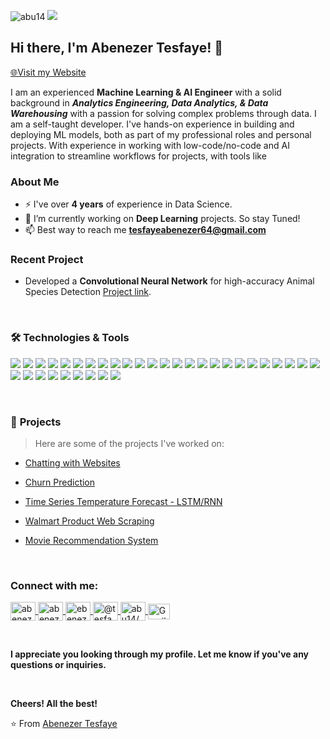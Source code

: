 <p align="left"> <img src="https://komarev.com/ghpvc/?username=abu14&label=Profile%20views&color=0e75b6&style=flat" alt="abu14" /> 
  <img src="https://img.shields.io/badge/I'm%20Available%20for%20Remote%20Work-greenyellow" />
  </p>

## Hi there, I'm Abenezer Tesfaye! 👋

[🌐Visit my Website](https://abenezertesfaye-portfolio.netlify.app/)

I am an experienced **Machine Learning & AI Engineer** with a solid background in ***Analytics Engineering, Data Analytics, & Data Warehousing*** with a passion for solving complex problems through data. I am a self-taught developer. I've hands-on experience in building and deploying ML models, both as part of my professional roles and personal projects. With experience in working with low-code/no-code and AI integration to streamline workflows for projects, with tools like

### **About Me**
- ⚡ I've over **4 years** of experience in Data Science.
- 🔭 I’m currently working on **Deep Learning** projects. So stay Tuned!
- 📫 Best way to reach me **tesfayeabenezer64@gmail.com**

### **Recent Project**
- Developed a **Convolutional Neural Network** for high-accuracy Animal Species Detection [Project link](https://github.com/abu14/animal-species-detection-using-yolov8).

<br>

### 🛠️ **Technologies & Tools**

<p>
<img src="https://img.shields.io/badge/-Python-3776AB?style=flat&logo=python&logoColor=white">
<img src="https://img.shields.io/badge/-FastAPI-009688?style=flat&logo=fastapi&logoColor=white">
<img src="https://img.shields.io/badge/-Flask-000000?style=flat&logo=flask&logoColor=white">
<img src="https://img.shields.io/badge/-Streamlit-FF4B4B?style=flat&logo=streamlit&logoColor=white">
<img src="https://img.shields.io/badge/-Tensorflow-FF6F00?style=flat&logo=tensorflow&logoColor=white">
<img src="https://img.shields.io/badge/-Keras-D00000?style=flat&logo=keras&logoColor=white">
<img src="https://img.shields.io/badge/-scikit--learn-F7931E?style=flat&logo=scikit-learn&logoColor=white">
<img src="https://img.shields.io/badge/-NumPy-013243?style=flat&logo=numpy&logoColor=white">
<img src="https://img.shields.io/badge/-Pandas-150458?style=flat&logo=pandas&logoColor=white">
<img src="https://img.shields.io/badge/-Matplotlib-11557C?style=flat&logo=matplotlib&logoColor=white">
<img src="https://img.shields.io/badge/-Power%20BI-F2C811?style=flat&logo=powerbi&logoColor=white">
<img src="https://img.shields.io/badge/-Tableau-E97627?style=flat&logo=tableau&logoColor=white">
<img src="https://img.shields.io/badge/-Seaborn-3888E3?style=flat&logo=seaborn&logoColor=white">
<img src="https://img.shields.io/badge/-Plotly%20Express-3F4F75?style=flat&logo=plotly&logoColor=white">
<img src="https://img.shields.io/badge/-Airflow-017CEE?style=flat&logo=apacheairflow&logoColor=white">  
<img src="https://img.shields.io/badge/-MLflow-FF6600?style=flat&logo=mlflow&logoColor=white">
<img src="https://img.shields.io/badge/-OpenCV-5C3EE8?style=flat&logo=opencv&logoColor=white">
<img src="https://img.shields.io/badge/-PostgreSQL-336791?style=flat&logo=postgresql&logoColor=white">
<img src="https://img.shields.io/badge/-MySQL-4479A1?style=flat&logo=mysql&logoColor=white">
<img src="https://img.shields.io/badge/-SQL-CC2927?style=flat&logo=sql&logoColor=white">
<img src="https://img.shields.io/badge/-MongoDB-47A248?style=flat&logo=mongodb&logoColor=white">
<img src="https://img.shields.io/badge/-Beautiful%20Soup-4B8D3B?style=flat&logo=beautifulsoup&logoColor=white">
<img src="https://img.shields.io/badge/-Docker-2496ED?style=flat&logo=docker&logoColor=white">
<img src="https://img.shields.io/badge/-LangChain-4B0082?style=flat&logo=langchain&logoColor=white">
<img src="https://img.shields.io/badge/-Hugging%20Face-792EE5?style=flat&logo=huggingface&logoColor=white">
<img src="https://img.shields.io/badge/-PyTorch-EE4C2C?style=flat&logo=pytorch&logoColor=white">
<img src="https://img.shields.io/badge/-XGBoost-007D6F?style=flat&logo=xgboost&logoColor=white">
<img src="https://img.shields.io/badge/-LightGBM-32CD32?style=flat&logo=lightgbm&logoColor=white">
<img src="https://img.shields.io/badge/-CatBoost-FFD700?style=flat&logo=catboost&logoColor=white">
<img src="https://img.shields.io/badge/-NLTK-000000?style=flat&logo=nltk&logoColor=white">
<img src="https://img.shields.io/badge/-spaCy-09AB3B?style=flat&logo=spacy&logoColor=white">
<img src="https://img.shields.io/badge/-joblib-000000?style=flat&logo=joblib&logoColor=white">
<img src="https://img.shields.io/badge/-Selenium-43B02A?style=flat&logo=selenium&logoColor=white">
<img src="https://img.shields.io/badge/-Scrapy-0E4C5B?style=flat&logo=scrapy&logoColor=white">

</p>

<br>


### 🚀 **Projects**

> Here are some of the projects I've worked on:

- [Chatting with Websites](https://github.com/abu14/chat-with-website-langchain)

- [Churn Prediction](https://github.com/abu14/Telecom-Churn-Prediction)

- [Time Series Temperature Forecast - LSTM/RNN](https://github.com/abu14/Climate-Temperature-Forecasting-LSTM)

- [Walmart Product Web Scraping](https://github.com/abu14/Web-Scraping-Walmart/tree/main)

- [Movie Recommendation System](https://github.com/abu14/Movie_Recommendation_System)


<br>
<!-- Connect with Me Section -->
<h3 align="left">Connect with me:</h3>
<p align="left">
  <a href="https://linkedin.com/in/abenezer-tesfaye-191579214/" target="blank">
    <img align="center" src="https://raw.githubusercontent.com/rahuldkjain/github-profile-readme-generator/master/src/images/icons/Social/linked-in-alt.svg" alt="abenezer-tesfaye-191579214/" height="30" width="40" />
  </a>
  <a href="https://kaggle.com/abenezertesfaye" target="blank">
    <img align="center" src="https://raw.githubusercontent.com/rahuldkjain/github-profile-readme-generator/master/src/images/icons/Social/kaggle.svg" alt="abenezertesfaye" height="30" width="40" />
  </a>
  <a href="https://instagram.com/ebenezer_tesfaye" target="blank">
    <img align="center" src="https://raw.githubusercontent.com/rahuldkjain/github-profile-readme-generator/master/src/images/icons/Social/instagram.svg" alt="ebenezer_tesfaye" height="30" width="40" />
  </a>
  <a href="https://medium.com/@tesfayeabenezer64" target="blank">
    <img align="center" src="https://raw.githubusercontent.com/rahuldkjain/github-profile-readme-generator/master/src/images/icons/Social/medium.svg" alt="@tesfayeabenezer64" height="30" width="40" />
  </a>
  <a href="https://www.leetcode.com/abu14/" target="blank">
    <img align="center" src="https://raw.githubusercontent.com/rahuldkjain/github-profile-readme-generator/master/src/images/icons/Social/leet-code.svg" alt="abu14/" height="30" width="40" />
  </a>
  <a href="mailto:tesfayeabenezer64@gmail.com" target="blank">
    <img align="center" src="https://upload.wikimedia.org/wikipedia/commons/7/7e/Gmail_icon_%282020%29.svg" alt="Gmail" height="25" width="35" />
  </a>
  
</p>

<br>

**I appreciate you looking through my profile. Let me know if you've any questions or inquiries.**

<br>

**Cheers! All the best!**

⭐️ From [Abenezer Tesfaye](https://github.com/abu14)

